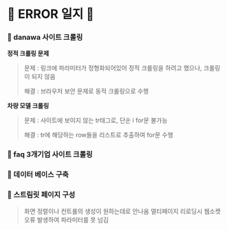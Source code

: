 # 🚨 ERROR 일지 🚨 

### 📌 danawa 사이트 크롤링
**정적 크롤링 문제**
> 문제 : 링크에 파라미터가 정형화되어있어 정적 크롤링을 하려고 했으나, 크롤링이 되지 않음
> 
> 해결 : 브라우저 보안 문제로 동적 크롤링으로 수행

**차량 모델 크롤링**
> 문제 : 사이트에 보이지 않는 tr태그로, 단순 i for문 불가능
> 
> 해결 : tr에 해당하는 row들을 리스트로 추출하여 for문 수행




### 📌 faq 3개기업 사이트 크롤링

### 📌 데이터 베이스 구축

### 📌 스트림릿 페이지 구성
> 화면 정렬이나 컨트롤의 생성이 원하는데로 안나옴
> 멀티페이지 리로딩시 웹소켓 오류 발생하여 파라미터를 못 넘김
